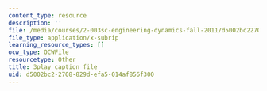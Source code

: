 ```yaml
---
content_type: resource
description: ''
file: /media/courses/2-003sc-engineering-dynamics-fall-2011/d5002bc22708829defa5014af856f300_wzEqF_UQkks.srt
file_type: application/x-subrip
learning_resource_types: []
ocw_type: OCWFile
resourcetype: Other
title: 3play caption file
uid: d5002bc2-2708-829d-efa5-014af856f300
---
```

